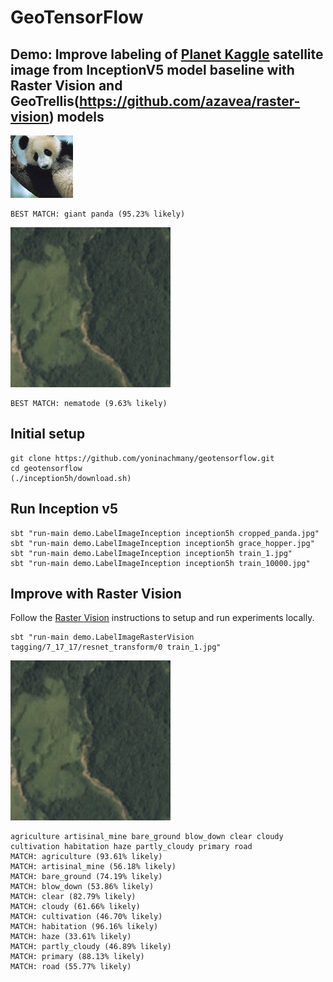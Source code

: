 GeoTensorFlow
=======================

## Demo: Improve labeling of [Planet Kaggle](https://github.com/azavea/raster-vision#planet-kaggle) satellite image from InceptionV5 model baseline with Raster Vision and GeoTrellis(https://github.com/azavea/raster-vision) models

![Regular image](cropped_panda.jpg)
```
BEST MATCH: giant panda (95.23% likely)
```

![Satellite image](train_1.jpg)

```
BEST MATCH: nematode (9.63% likely)
```

## Initial setup

```console
git clone https://github.com/yoninachmany/geotensorflow.git
cd geotensorflow
(./inception5h/download.sh)
```

## Run Inception v5
```console
sbt "run-main demo.LabelImageInception inception5h cropped_panda.jpg"
sbt "run-main demo.LabelImageInception inception5h grace_hopper.jpg"
sbt "run-main demo.LabelImageInception inception5h train_1.jpg"
sbt "run-main demo.LabelImageInception inception5h train_10000.jpg"
```

## Improve with Raster Vision

Follow the [Raster Vision](https://github.com/azavea/raster-vision) instructions to setup and run experiments locally.

```console
sbt "run-main demo.LabelImageRasterVision tagging/7_17_17/resnet_transform/0 train_1.jpg"
```

![Kaggle image](train_1.jpg)

```
agriculture artisinal_mine bare_ground blow_down clear cloudy cultivation habitation haze partly_cloudy primary road 
MATCH: agriculture (93.61% likely)
MATCH: artisinal_mine (56.18% likely)
MATCH: bare_ground (74.19% likely)
MATCH: blow_down (53.86% likely)
MATCH: clear (82.79% likely)
MATCH: cloudy (61.66% likely)
MATCH: cultivation (46.70% likely)
MATCH: habitation (96.16% likely)
MATCH: haze (33.61% likely)
MATCH: partly_cloudy (46.89% likely)
MATCH: primary (88.13% likely)
MATCH: road (55.77% likely)
```
